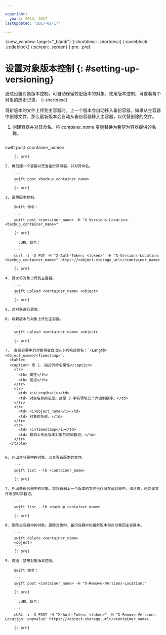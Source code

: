 ```yaml
---

copyright:
  years: 2014, 2017
lastupdated: "2017-01-17"

---
```

{:new_window: target="_blank"}
{:shortdesc: .shortdesc}
{:codeblock: .codeblock}
{:screen: .screen}
{:pre: .pre}


# 设置对象版本控制 {: #setting-up-versioning}

通过设置对象版本控制，可自动保留较旧版本的对象。使用版本控制，可查看每个对象的历史记录。
{: shortdesc}

将新版本的文件上传到主容器时，上一个版本会自动移入备份容器。如果从主容器中删除文件，那么最新版本会自动从备份容器移入主容器，以代替删除的文件。

1. 创建容器并对其命名。将 *container_name* 变量替换为希望为容器提供的名称。

    ```
swift post <container_name>
```
    {: pre}

2. 再创建一个容器以充当备份存储器，并对其命名。

    ```
    swift post <backup_container_name>
    ```
    {: pre}

3. 设置版本控制。

    Swift 命令：

    ```
    swift post <container_name> -H "X-Versions-Location:<backup_container_name>"
    ```
    {: pre}

      cURL 命令：

    ```
    curl -i -X PUT -H "X-Auth-Token: <token>" -H "X-Versions-Location:<backup_container_name>" https://<object-storage_url>/<container_name>
    ```
    {: pre}

4. 首次将对象上传到主容器。

    ```
    swift upload <container_name> <object>
    ```
    {: pre}

5. 对对象进行更改。

6. 将新版本的对象上传到主容器。

    ```
    swift upload <container_name> <object>
    ```
    {: pre}

7.  备份容器中的对象将会自动以下列格式命名：`<Length><Object_name>/<Timestamp>`。
  <table>
  <caption> 表 1. 描述的命名属性</caption>
    <tr>
      <th> 属性</th>
      <th> 描述</th>
    </tr>
    <tr>
      <td> <i>Length</i></td>
      <td> 对象名称的长度。这是 3 字符零填充十六进制数字。</td>
    </tr>
    <tr>
      <td> <i>Object_name</i></td>
      <td> 对象的名称。</td>
    </tr>
    <tr>
      <td> <i>Timestamp</i></td>
      <td> 最初上传此版本对象的时间戳记。</td>
    </tr>
  </table>


6. 列出主容器中的对象，以查看新版本的文件。

    ```
    swift list --lh <container_name>
    ```
    {: pre}

7. 列出备份容器中的对象。您将看到上一个版本的文件已存储在此容器中。请注意，已向该文件添加时间戳记。

    ```
    swift list --lh <backup_container_name>
    ```
    {: pre}

8. 删除主容器中的对象。删除对象时，备份容器中的最新版本将自动移回主容器中。

    ```
    swift delete <container_name>
    <object>
    ```
    {: pre}

9. 可选：禁用对象版本控制。

    Swift 命令：

    ```
    swift post <container_name> -H "X-Remove-Versions-Location:"
    ```
    {: pre}

      cURL 命令：

    ```
    cURL -i -X POST -H "X-Auth-Token: <token>" -H "X-Remove-Versions-Location: anyvalue" https://<object-storage_url>/<container_name>
    ```
    {: pre}
